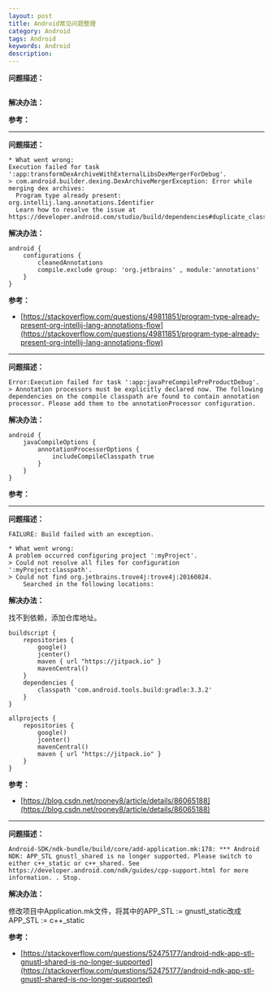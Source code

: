 ```yaml
---
layout: post
title: Android常见问题整理
category: Android
tags: Android
keywords: Android
description: 
---
```






**问题描述：**

```

```

**解决办法：**

**参考：**


----



**问题描述：**

```
* What went wrong:
Execution failed for task ':app:transformDexArchiveWithExternalLibsDexMergerForDebug'.
> com.android.builder.dexing.DexArchiveMergerException: Error while merging dex archives: 
  Program type already present: org.intellij.lang.annotations.Identifier
  Learn how to resolve the issue at https://developer.android.com/studio/build/dependencies#duplicate_classes.
```

**解决办法：**

    android {
        configurations {
            cleanedAnnotations
            compile.exclude group: 'org.jetbrains' , module:'annotations'
        }
    }

**参考：**

- [https://stackoverflow.com/questions/49811851/program-type-already-present-org-intellij-lang-annotations-flow](https://stackoverflow.com/questions/49811851/program-type-already-present-org-intellij-lang-annotations-flow)

----



**问题描述：**

```
Error:Execution failed for task ':app:javaPreCompilePreProductDebug'. > Annotation processors must be explicitly declared now. The following dependencies on the compile classpath are found to contain annotation processor. Please add them to the annotationProcessor configuration.
```

**解决办法：**

    android {
        javaCompileOptions {
            annotationProcessorOptions {
                includeCompileClasspath true
            }
        }
    }

**参考：**


----





**问题描述：**

```
FAILURE: Build failed with an exception.

* What went wrong:
A problem occurred configuring project ':myProject'.
> Could not resolve all files for configuration ':myProject:classpath'.
> Could not find org.jetbrains.trove4j:trove4j:20160824.
    Searched in the following locations:
```

**解决办法：**

找不到依赖，添加仓库地址。

    buildscript {
        repositories {
            google()
            jcenter()
            maven { url "https://jitpack.io" }
            mavenCentral()
        }
        dependencies {
            classpath 'com.android.tools.build:gradle:3.3.2'
        }
    }

    allprojects {
        repositories {    
            google()
            jcenter()
            mavenCentral()
            maven { url "https://jitpack.io" }
        }
    }

**参考：**

- [https://blog.csdn.net/rooney8/article/details/86065188](https://blog.csdn.net/rooney8/article/details/86065188)

----



**问题描述：**

```
Android-SDK/ndk-bundle/build/core/add-application.mk:178: *** Android NDK: APP_STL gnustl_shared is no longer supported. Please switch to either c++_static or c++_shared. See https://developer.android.com/ndk/guides/cpp-support.html for more information. . Stop.
```

**解决办法：**

修改项目中Application.mk文件，将其中的APP_STL := gnustl_static改成APP_STL := c++_static

**参考：**

- [https://stackoverflow.com/questions/52475177/android-ndk-app-stl-gnustl-shared-is-no-longer-supported](https://stackoverflow.com/questions/52475177/android-ndk-app-stl-gnustl-shared-is-no-longer-supported)
